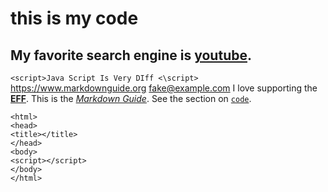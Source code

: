 # this is my code

## My favorite search engine is [youtube](https://duckduckgo.com "The best search engine for privacy").

`<script>Java Script Is Very DIff <\script>`
<https://www.markdownguide.org>
<fake@example.com>
I love supporting the **[EFF](https://eff.org)**.
This is the _[Markdown Guide](https://www.markdownguide.org)_.
See the section on [`code`](#code).

```
<html>
<head>
<title></title>
</head>
<body>
<script></script>
</body>
</html>
```
